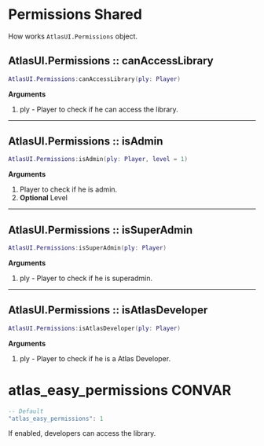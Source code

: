# Permissions <shared>Shared</shared>

How works `AtlasUI.Permissions` object.

## AtlasUI.Permissions :: canAccessLibrary

```lua
AtlasUI.Permissions:canAccessLibrary(ply: Player)
```

**Arguments**

1. ply - Player to check if he can access the library.

---

## AtlasUI.Permissions :: isAdmin

```lua
AtlasUI.Permissions:isAdmin(ply: Player, level = 1)
```
**Arguments**

1. Player to check if he is admin.
2. **Optional** Level

---

## AtlasUI.Permissions :: isSuperAdmin

```lua
AtlasUI.Permissions:isSuperAdmin(ply: Player)
```

**Arguments**

1. ply - Player to check if he is superadmin.

---

## AtlasUI.Permissions :: isAtlasDeveloper

```lua
AtlasUI.Permissions:isAtlasDeveloper(ply: Player)
```
**Arguments**

1. ply - Player to check if he is a Atlas Developer.

# atlas_easy_permissions <convar>CONVAR</convar>

```lua
-- Default
"atlas_easy_permissions": 1
```

If enabled, developers can access the library.
